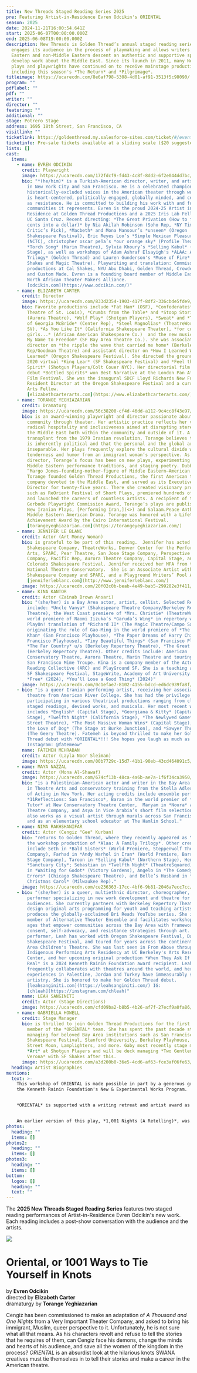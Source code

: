 ```yaml
---
title: New Threads Staged Reading Series 2025
pre: Featuring Artist-in-Residence Evren Odcikin's ORIENTAL
season: 2025
date: 2024-11-21T16:00:54.641Z
start: 2025-06-07T00:00:00.000Z
end: 2025-06-08T19:00:00.000Z
description: New Threads is Golden Thread’s annual staged reading series that
  engages its audience in the process of playmaking and allows writers of Middle
  Eastern and non-Middle Eastern descent an authentic and supportive space to
  develop work about the Middle East. Since its launch in 2011, many New Threads
  plays and playwrights have continued on to receive mainstage productions,
  including this season's *The Return* and *Pilgrimage*.
titleimage: https://ucarecdn.com/8e6af798-5308-4d01-af91-3513f5c98090/
program: ""
pdflabel: ""
pdf: ""
writer: ""
director: ""
featuring: ""
additional: ""
stage: Potrero Stage
address: 1695 18th Street, San Francisco, CA
visitlink: ""
ticketlink: https://goldenthread.my.salesforce-sites.com/ticket/#/events/a0SRh000006rgSHMAY
ticketinfo: Pre-sale tickets available at a sliding scale ($20 suggested price).
lists: []
cast:
  items:
    - name: EVREN ODCIKIN
      credit: Playwright
      image: https://ucarecdn.com/172fdcf9-fd43-4c8f-8dd2-6f2e044dd7bc/
      bio: "*(he/him)* is a Turkish-American director, writer, and arts leader based
        in New York City and San Francisco. He is a celebrated champion of
        historically-excluded voices in the American theater through work that
        is heart-centered, politically engaged, globally minded, and centers joy
        as resistance. He is committed to building his work with and for the
        communities it represents. Evren is the proud 2024-25 Artist in
        Residence at Golden Thread Productions and a 2025 Iris Lab Fellow with
        UC Santa Cruz. Recent directing: *The Great Privation (How to flip ten
        cents into a dollar)* by Nia Akilah Robinson (Soho Rep, *NY Times*
        Critic’s Pick), *Macbeth* and Mona Mansour’s *unseen* (Oregon
        Shakespeare Festival), Eric Reyes Loo’s *Simple Mexican Pleasures*
        (NCTC), christopher oscar peña’s *our orange sky* (Profile Theatre),
        *Torch Song* (Marin Theatre), Sylvia Khoury’s *Selling Kabul* (Northern
        Stage), as well as workshops of Adam Ashraf Elsayigh's *ALAA: A Family
        Trilogy* (Golden Thread) and Lauren Gunderson's *Muse of Fire* (Marin
        Shakes and Magic Theatre). Playwriting and translation: Commissions and
        productions at Cal Shakes, NYU Abu Dhabi, Golden Thread, Crowded Fire,
        and Custom Made. Evren is a founding board member of Middle Eastern
        North African Theater Makers Alliance.
        [odcikin.com](https://www.odcikin.com/)"
    - name: ELIZABETH CARTER
      credit: Director
      image: https://ucarecdn.com/833d2354-1903-417f-8df2-336cbde5fde9/
      bio: Favorite productions include *Fat Ham* (OSF), *Confederates* (The Repertory
        Theatre of St. Louis), *C﻿rumbs from the Table* and *Stoop Stories*
        (Aurora Theatre), *Wolf Play* (Shotgun Players), *Sweat* and *The Legend
        of Georgia McBride* (Center Rep), *Steel Magnolias* (TheatreWorks
        SV), *As You Like It* (California Shakespeare Theater), *for colored
        girls...* (African American Shakespeare Co.)  and the new musical *Sign
        My Name to Freedom* (SF Bay Area Theatre Co.). She was associate
        director on *the ripple the wave that carried me home* (Berkeley
        Rep/Goodman Theatre) and assistant director on *How I Learned What I
        Learned* (Oregon Shakespeare Festival). She directed the groundbreaking
        2020 virtual *King Lear* (SF Shakespeare Festival) and *Feel the
        Spirit* (Shotgun Players/Colt Couer NYC). Her directorial film
        debut *Bottled Spirits* won Best Narrative at the London Pan African
        Film Festival. She was the inaugural SDCF Lloyd Richards New Futures
        Resident Director at the Oregon Shakespeare Festival and a current Lucas
        Arts Fellow.
        [elizabethcarterarts.com](https://www.elizabethcarterarts.com/)
    - name: TORANGE YEGHIAZARIAN
      credit: Dramaturg
      image: https://ucarecdn.com/56c38200-cf4d-46dd-a112-9c4cc8f43e97/
      bio: is an award-winning playwright and director passionate about building
        community through theater. Her artistic practice reflects her values of
        radical hospitality and inclusiveness aimed at disrupting stereotypes of
        the Middle East both within the community and outside of it. A
        transplant from the 1979 Iranian revolution, Torange believes that life
        is inherently political and that the personal and the global are
        inseparable. Her plays frequently explore the cultural divide with
        tenderness and humor from an immigrant woman’s perspective. As a
        director, Torange’s focus has been on new plays, experimenting with
        Middle Eastern performance traditions, and staging poetry. Dubbed the
        “Margo Jones–founding-mother-figure of Middle Eastern–American theatre”,
        Torange founded Golden Thread Productions, the first American theatre
        company devoted to the Middle East, and served as its Executive Artistic
        Director for twenty-five years. There she created visionary programs
        such as ReOrient Festival of Short Plays, premiered hundreds of plays,
        and launched the careers of countless artists. A recipient of the
        Gerbode Playwright Commission Award, Torange’s plays are published in
        New Iranian Plays, [Performing Iran,](<>) and Salaam.Peace Anthology of
        Middle Eastern American Drama. Torange was honored with a Lifetime
        Achievement Award by the Cairo International Festival.
        [torangeyeghiazarian.com](https://torangeyeghiazarian.com/)
    - name: JENNIFER LE BLANC
      credit: Actor (Art Money Woman)
      bio: is grateful to be part of this reading.  Jennifer has acted with Prague
        Shakespeare Company, TheatreWorks, Denver Center for the Performing
        Arts, SPARC, Pear Theatre, San Jose Stage Company, Perspective Theatre
        Company, Pacific Rep, Aurora Theatre Company, Capital Stage, and
        Colorado Shakespeare Festival. Jennifer received her MFA from the
        National Theatre Conservatory.  She is an Associate Artist with Prague
        Shakespeare Company and SPARC, and a Playground Writers’ Pool Alumna. 
        [jenniferleblanc.com](http://www.jenniferleblanc.com/)
      image: https://ucarecdn.com/20f02c0b-beab-4e49-bab5-299282e3f411/
    - name: KINA KANTOR
      credit: Actor (Zainab Brown Ansari)
      bio: "(she/her) is a Bay Area actor, artist, cellist. Selected Regional credits
        include: *Uncle Vanya* (Shakespeare Theatre Company/Berkeley Repertory
        Theatre), the West Coast premiere of *Mrs. Christie* (TheatreWorks),
        world premiere of Naomi Iizuka’s *Garuda’s Wing* in repertory with her
        PlayOn! translation of *Richard II* (The Magic Theatre/Campo Santo),
        originating the role of Gao-Ming in the world premiere of *The Great
        Khan* (San Francisco Playhouse), *The Paper Dreams of Harry Chin* (San
        Francisco Playhouse), *Tiny Beautiful Things* (San Francisco Playhouse),
        *The Far Country* u/s (Berkeley Repertory Theatre), *The Great Wave* u/s
        (Berkeley Repertory Theatre). Other credits include: American
        Conservatory Theatre, Aurora Theatre, Marin Theatre and touring with The
        San Francisco Mime Troupe. Kina is a company member of the Actor’s
        Reading Collective (ARC) and PlayGround SF. She is a teaching artist for
        SF Shakespeare Festival, StageWrite, Academy of Art University.  Film:
        *Free* (2024), *You’ll Lose a Good Thing* (2024)"
      image: https://ucarecdn.com/0c1efae7-8102-4155-bdcd-ed6dc939fa8f/
    - bio: "is a queer Iranian performing artist, receiving her associate’s of arts in
        theatre from American River College. She has had the privilege of
        participating in various theatrical productions ranging from classics,
        staged readings, devised works, and musicals. Her most recent work
        includes *English* (Capital Stage), *G﻿eorgiana & Kitty* (Capital
        Stage), *T﻿welfth Night* (California Stage), *T﻿he Newlywed Game* (B
        Street Theatre), *T﻿he Most Massive Woman Wins* (Capital Stage), *F﻿or
        the Love of Dog* (The Stage at Burke Junction), and *S﻿awyer Thompson*
        (The Geery Theatre). Fatemeh is beyond thrilled to make her Golden
        Thread debut with *ORIENTAL*!!! She hopes you laugh as much as we did!!
        Instagram: @fatemeow"
      name: FATEMEH MEHRABAN
      credit: Actor (Layla Noor Sleiman)
      image: https://ucarecdn.com/00b7729c-15d7-41b1-90eb-43cd464091c5/
    - name: MAYA NAZZAL
      credit: Actor (Mona Al-Shawaf)
      image: https://ucarecdn.com/674cf13b-48ca-4a6b-ae7a-1f6f34ca3950/
      bio: "is a Palestinian-American actor and writer in the Bay Area. She has a BA
        in Theatre Arts and conservatory training from the Stella Adler Studio
        of Acting in New York. Her acting credits include ensemble performer in
        *11Reflections: San Francisco*, Baran in the world premier of *The
        Tutor* at New Conservatory Theatre Center,  Maryam in *Noura* at Marin
        Theatre Company, and Asya in Vice Arabia’s short film selections. She
        also works as a visual artist through murals across San Francisco homes
        and as an elementary school educator at The Hamlin School."
    - name: NIMA RAKHSHANIFAR
      credit: Actor (Cengiz "Gee" Kurban)
      bio: "returns to Golden Thread, where they recently appeared as Young Alaa in
        the w﻿orkshop production of *Alaa: A Family Trilogy*. Other credits
        include Seth in *Bald Sisters* (World Premiere, Steppenwolf Theatre
        Company), Farhad in *Andy Warhol in Iran* (World Premiere, Barrington
        Stage Company), Taroon in *Selling Kabul* (Northern Stage), Henry in
        *Sanctuary City*; Sebastian in *Twelfth Night* (TheatreSquared), Lucky
        in *Waiting for Godot* (Victory Gardens), Angelo in *The Comedy of
        Errors* (Chicago Shakespeare Theatre), and Belle’s Husband in *A
        Christmas Carol* (Milwaukee Rep)."
      image: https://ucarecdn.com/ce236363-17cc-4bf6-9b81-2046a7ecc7cc/
    - bio: "(she/her) is a queer, multiethnic director, choreographer, writer and
        performer specializing in new work development and theatre for young
        audiences. She currently partners with Berkeley Repertory Theatre to
        design original arts programming for youth and teaching artists and
        produces the globally-acclaimed Bri Reads YouTube series. She is a
        member of Alternative Theater Ensemble and facilitates workshops for all
        ages that empower communities across the Bay Area with frameworks for
        consent, self-advocacy, and resistance strategies through art. As a
        performer, Leah has worked with Oregon Shakespeare Festival, Davis
        Shakespeare Festival, and toured for years across the continent with Bay
        Area Children's Theatre. She was last seen in From Above through the
        Indigenous Performing Arts Residency at UC Berkeley's Arts Research
        Center, and her upcoming original production *When They Ask If We Were
        Real* is a 2024 Kenneth Rainin Foundation award recipient. Leah
        frequently collaborates with theatres around the world, and her
        experiences in Palestine, Jordan and Turkey have immeasurably shaped her
        artistry. She is honored to make her Golden Thread debut.
        [leahsanginiti.com](https://leahsanginiti.com/) IG:
        [chleah](https://instagram.com/chleah)"
      name: LEAH SANGINITI
      credit: Actor (Stage Directions)
      image: https://ucarecdn.com/cfd09ba2-b8b5-4b26-af7f-27ecf9a0fa86/
    - name: GABRIELLA HOWELL
      credit: Stage Manager
      bio: is thrilled to join Golden Thread Productions for the first time as a
        member of the *ORIENTAL* team. She has spent the past decade stage
        managing for beloved Bay Area institutions such as San Francisco
        Shakespeare Festival, Stanford University, Berkeley Playhouse, 42nd
        Street Moon, Lamplighters, and more. Gaby most recently stage managed
        *Art* at Shotgun Players and will be deck managing *Two Gentlemen of
        Verona* with SF Shakes after this.
      image: https://ucarecdn.com/a3d200b0-36e5-4cd6-af63-fce3af06fe63/
  heading: Artist Biographies
mentions:
  text: >-
    T﻿his workshop of ORIENTAL is made possible in part by a generous grant from
    the Kenneth Rainin Foundation's New & Experimental Works Program.


    *ORIENTAL* is supported with a writing retreat and artist award as part of Evren’s inclusion in the inaugural theater maker cohort of THE IRIS LAB, located at UC Santa Cruz, created and led by Lisa Marie Rollins.


    A﻿n earlier version of this play, *1,001 Nights (A Retelling)*, was c﻿o-created with Leila Buck supported by a commission from the New Classics initiative at Cal Shakes (Eric Ting, Artistic Director; Sarah Williams, Managing Director).
photos:
  heading: ""
  items: []
photos2:
  heading: ""
  items: []
photos3:
  heading: ""
  items: []
bottom:
  logos: []
  heading: ""
  text: ""
---
```

The **2025 New Threads Staged Reading Series** features two staged reading performances of Artist-in-Residence Evren Odcikin's new work. Each reading includes a post-show conversation with the audience and the artists.

![](https://ucarecdn.com/685f72ef-5bfc-49e1-9b1d-cf21b9beaa90/)

# Oriental, or 1001 Ways to Tie Yourself in Knots

b﻿y **Evren Odcikin**\
d﻿irected by **Elizabeth Carter**\
dramaturgy by **Torange Yeghiazarian**

C﻿engiz has been commissioned to make an adaptation of *A Thousand and One Nights* from a Very Important Theater Company, and asked to bring his immigrant, Muslim, queer perspective to it. Unfortunately, he is not sure what all that means. As his characters revolt and refuse to tell the stories that he requires of them, can C﻿engiz face his demons, change the minds and hearts of his audience, and save all the women of the kingdom in the process? *ORIENTAL* is an absurdist look at the hilarious knots SWANA creatives must tie themselves in to tell their stories and make a career in the American theatre.